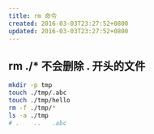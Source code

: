 ```yaml
---
title: rm 命令
created: 2016-03-03T23:27:52+0800
updated: 2016-03-03T23:27:52+0800
---
```



## rm ./* 不会删除 . 开头的文件

```sh
mkdir -p tmp
touch ./tmp/.abc
touch ./tmp/hello
rm -f ./tmp/*
ls -a ./tmp
# .    ..   .abc
```
